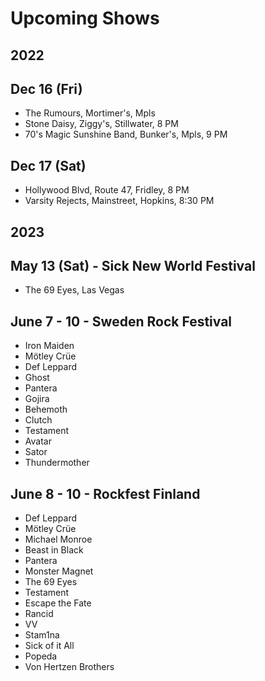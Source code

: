 # Upcoming Shows

## 2022

## Dec 16 (Fri)
- The Rumours, Mortimer's, Mpls
- Stone Daisy, Ziggy's, Stillwater, 8 PM
- 70's Magic Sunshine Band, Bunker's, Mpls, 9 PM

## Dec 17 (Sat)
- Hollywood Blvd, Route 47, Fridley, 8 PM
- Varsity Rejects, Mainstreet, Hopkins, 8:30 PM

## 2023

## May 13 (Sat) - Sick New World Festival
- The 69 Eyes, Las Vegas

## June 7 - 10 - Sweden Rock Festival

- Iron Maiden
- Mötley Crüe
- Def Leppard
- Ghost
- Pantera
- Gojira
- Behemoth
- Clutch
- Testament
- Avatar
- Sator
- Thundermother

## June 8 - 10 - Rockfest Finland

- Def Leppard
- Mötley Crüe
- Michael Monroe
- Beast in Black
- Pantera
- Monster Magnet
- The 69 Eyes
- Testament
- Escape the Fate
- Rancid
- VV
- Stam1na
- Sick of it All
- Popeda
- Von Hertzen Brothers


